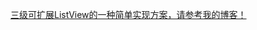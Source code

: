 
[三级可扩展ListView的一种简单实现方案，请参考我的博客！](http://wondertwo.me/2017/09/13/%E4%B8%89%E7%BA%A7%E6%89%A9%E5%B1%95ListView%E6%9C%80%E4%BD%B3%E5%AE%9E%E8%B7%B5/)
